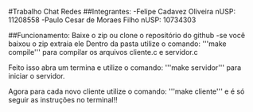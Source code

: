 #Trabalho Chat Redes
##Integrantes:
-Felipe Cadavez Oliveira nUSP: 11208558
-Paulo Cesar de Moraes Filho nUSP: 10734303

##Funcionamento:
Baixe o zip ou clone o repositório do github
-se você baixou o zip extraia ele
Dentro da pasta utilize o comando:
'''make compile'''
para compilar os arquivos cliente.c e servidor.c 

Feito isso abra um termina e utilize o comando:
'''make servidor'''
para iniciar o servidor.

Agora para cada novo cliente utilize o comando:
'''make cliente'''
e é só seguir as instruções no terminal!!